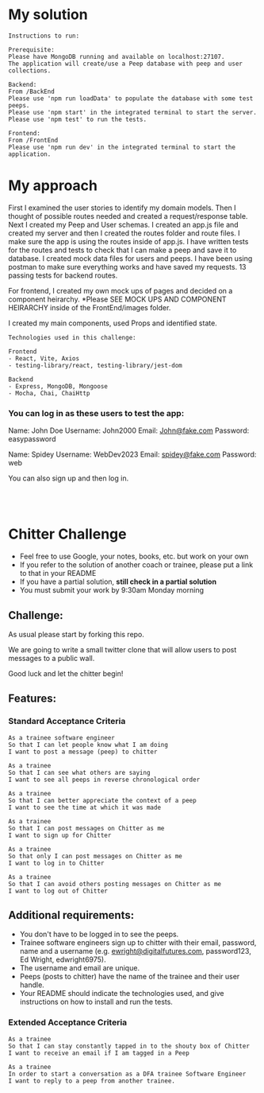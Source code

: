 
My solution
===

```
Instructions to run:

Prerequisite:
Please have MongoDB running and available on localhost:27107.
The application will create/use a Peep database with peep and user collections. 

Backend:
From /BackEnd 
Please use 'npm run loadData' to populate the database with some test peeps.
Please use 'npm start' in the integrated terminal to start the server.
Please use 'npm test' to run the tests.

Frontend:
From /FrontEnd
Please use 'npm run dev' in the integrated terminal to start the application.

```

My approach 
===

First I examined the user stories to identify my domain models.
Then I thought of possible routes needed and created a request/response table.
Next I created my Peep and User schemas.
I created an app.js file and created my server and then I created the routes folder and route files.
I make sure the app is using the routes inside of app.js.
I have written tests for the routes and tests to check that I can make a peep and save it to database.
I created mock data files for users and peeps.
I have been using postman to make sure everything works and have saved my requests. 
13 passing tests for backend routes.

For frontend, I created my own mock ups of pages and decided on a component heirarchy.
*Please SEE MOCK UPS AND COMPONENT HEIRARCHY inside of the FrontEnd/images folder.

I created my main components, used Props and identified state.
<br/>

```
Technologies used in this challenge:

Frontend
- React, Vite, Axios
- testing-library/react, testing-library/jest-dom

Backend
- Express, MongoDB, Mongoose
- Mocha, Chai, ChaiHttp
```

### You can log in as these users to test the app:

Name: John Doe
Username: John2000
Email: John@fake.com
Password: easypassword

Name: Spidey
Username: WebDev2023
Email: spidey@fake.com
Password: web

You can also sign up and then log in.









<br/>
<br/>

Chitter Challenge
=================

* Feel free to use Google, your notes, books, etc. but work on your own
* If you refer to the solution of another coach or trainee, please put a link to that in your README
* If you have a partial solution, **still check in a partial solution**
* You must submit your work by 9:30am Monday morning

Challenge:
-------

As usual please start by forking this repo.

We are going to write a small twitter clone that will allow users to post messages to a public wall.

Good luck and let the chitter begin!

Features:
-------

### Standard Acceptance Criteria
```
As a trainee software engineer
So that I can let people know what I am doing  
I want to post a message (peep) to chitter

As a trainee
So that I can see what others are saying  
I want to see all peeps in reverse chronological order

As a trainee
So that I can better appreciate the context of a peep
I want to see the time at which it was made

As a trainee
So that I can post messages on Chitter as me
I want to sign up for Chitter

As a trainee
So that only I can post messages on Chitter as me
I want to log in to Chitter

As a trainee
So that I can avoid others posting messages on Chitter as me
I want to log out of Chitter
```

Additional requirements:
------

* You don't have to be logged in to see the peeps.
* Trainee software engineers sign up to chitter with their email, password, name and a username (e.g. ewright@digitalfutures.com, password123, Ed Wright, edwright6975).
* The username and email are unique.
* Peeps (posts to chitter) have the name of the trainee and their user handle.
* Your README should indicate the technologies used, and give instructions on how to install and run the tests.

### Extended Acceptance Criteria

```
As a trainee
So that I can stay constantly tapped in to the shouty box of Chitter
I want to receive an email if I am tagged in a Peep

As a trainee
In order to start a conversation as a DFA trainee Software Engineer
I want to reply to a peep from another trainee.
```
